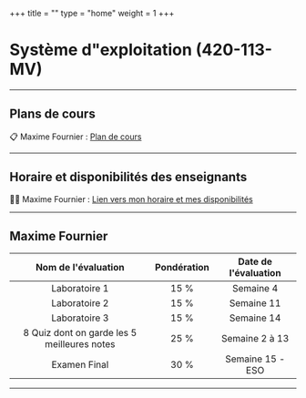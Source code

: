 +++
title = ""
type = "home"
weight = 1
+++

# Système d"exploitation (420-113-MV)

***

## Plans de cours

:clipboard: Maxime Fournier  : <a href="/113/plan420113.pdf" target="_blank">Plan de cours</a>


<!-- :clipboard: Ghazi Ben Achour  : [Plan de cours(TODO)]()

:clipboard: Azeddine Ait-Ouarab  : [Plan de cours(TODO)]() -->



***

## Horaire et disponibilités des enseignants
:man_teacher: Maxime Fournier  : <a href="/113/horaireAut2025.pdf" target="_blank">Lien vers mon horaire et mes disponibilités</a>

<!-- :man_teacher: Ghazi Ben Achour  : [Lien vers mon horaire et mes disponibilités(TODO)]()

:man_teacher: Azeddine Ait-Ouarab  : [Lien vers mon horaire et mes disponibilités(TODO)]() -->

***

##  Maxime Fournier 

|Nom de l'évaluation|Pondération|Date de l'évaluation|
|:---:|:---:|:---:|
|Laboratoire 1| 15 % |Semaine 4|
|Laboratoire 2| 15 % |Semaine 11|
|Laboratoire 3| 15 % |Semaine 14|
|8 Quiz dont on garde les 5 meilleures notes| 25 % |Semaine 2 à 13|
|Examen Final| 30 % |Semaine 15 - ESO|


***






